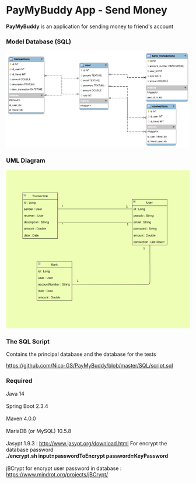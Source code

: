 <h1>PayMyBuddy App - Send Money</h1>

<p><b>PayMyBuddy</b> is an application for sending money to friend's account</p>

<h3>Model Database (SQL)</h3>

![Model BDD](https://github.com/Nico-GS/PayMyBuddy/blob/master/SQL/ModeleBDDImg.png)

<h3>UML Diagram</h3>

![Diagram UML](https://github.com/Nico-GS/PayMyBuddy/blob/master/SQL/UMLClasse.png)

<h3>The SQL Script</h3>

Contains the principal database and the database for the tests

https://github.com/Nico-GS/PayMyBuddy/blob/master/SQL/script.sql

<h3>Required</h3>

Java 14
<br><br>
Spring Boot 2.3.4
<br><br>
Maven 4.0.0
<br><br>
MariaDB (or MySQL) 10.5.8
<br><br>
Jasypt 1.9.3 : http://www.jasypt.org/download.html For encrypt the database password
<br>
<b>./encrypt.sh input=passwordToEncrypt password=KeyPassword</b>
<br><br>
jBCrypt for encrypt user password in database : https://www.mindrot.org/projects/jBCrypt/


